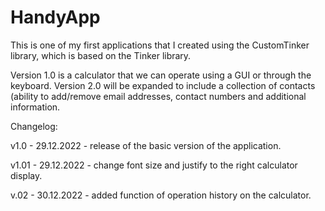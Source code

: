 # HandyApp
This is one of my first applications that I created using the CustomTinker library, which is based on the Tinker library.

Version 1.0 is a calculator that we can operate using a GUI or through the keyboard.
Version 2.0 will be expanded to include a collection of contacts (ability to add/remove email addresses, contact numbers and additional information.

Changelog:

v1.0 - 29.12.2022 - release of the basic version of the application.

v1.01 - 29.12.2022 - change font size and justify to the right calculator display.

v.02 - 30.12.2022 - added function of operation history on the calculator.
